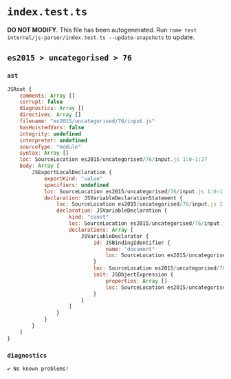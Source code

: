# `index.test.ts`

**DO NOT MODIFY**. This file has been autogenerated. Run `rome test internal/js-parser/index.test.ts --update-snapshots` to update.

## `es2015 > uncategorised > 76`

### `ast`

```javascript
JSRoot {
	comments: Array []
	corrupt: false
	diagnostics: Array []
	directives: Array []
	filename: "es2015/uncategorised/76/input.js"
	hasHoistedVars: false
	integrity: undefined
	interpreter: undefined
	sourceType: "module"
	syntax: Array []
	loc: SourceLocation es2015/uncategorised/76/input.js 1:0-1:27
	body: Array [
		JSExportLocalDeclaration {
			exportKind: "value"
			specifiers: undefined
			loc: SourceLocation es2015/uncategorised/76/input.js 1:0-1:27
			declaration: JSVariableDeclarationStatement {
				loc: SourceLocation es2015/uncategorised/76/input.js 1:7-1:27
				declaration: JSVariableDeclaration {
					kind: "const"
					loc: SourceLocation es2015/uncategorised/76/input.js 1:7-1:27
					declarations: Array [
						JSVariableDeclarator {
							id: JSBindingIdentifier {
								name: "document"
								loc: SourceLocation es2015/uncategorised/76/input.js 1:13-1:21 (document)
							}
							loc: SourceLocation es2015/uncategorised/76/input.js 1:13-1:27
							init: JSObjectExpression {
								properties: Array []
								loc: SourceLocation es2015/uncategorised/76/input.js 1:24-1:27
							}
						}
					]
				}
			}
		}
	]
}
```

### `diagnostics`

```
✔ No known problems!

```
